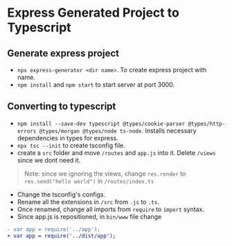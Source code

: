 # Express Generated Project to Typescript

## Generate express project
* `npx express-generator <dir name>`. To create express project with name.
* `npm install` and `npm start` to start server at port 3000.

## Converting to typescript
* `npm install --save-dev typescript @types/cookie-parser @types/http-errors @types/morgan @types/node ts-node`. Installs necessary dependencies in types for express.
* `npx tsc --init` to create tsconfig file.
* create a `src` folder and move `/routes` and `app.js` into it. Delete `/views` since we dont need it.
>Note: since we ignoring the views, change `res.render` to `res.send("hello world")` in `/routes/index.ts`
* Change the tsconfig's configs.
* Rename all the extensions in `/src` from `.js` to `.ts`.
* Once renamed, change all imports from `require` to `import` syntax.
* Since app.js is repositioned, in `bin/www` file change 
```diff
- var app = require('../app');
+ var app = require('../dist/app');
```